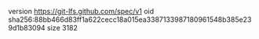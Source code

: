 version https://git-lfs.github.com/spec/v1
oid sha256:88bb466d83ff1a622cecc18a015ea3387133987180961548b385e239d1b83094
size 3182
